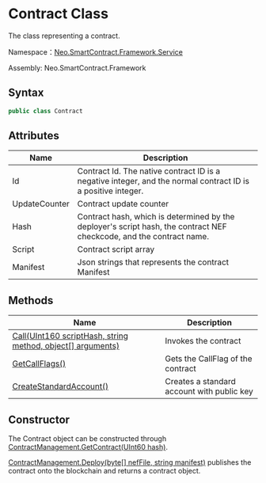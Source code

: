 # Contract Class

The class representing a contract.

Namespace：[Neo.SmartContract.Framework.Service](../Neo.SmartContract.Framework.Service.md)

Assembly: Neo.SmartContract.Framework

## Syntax

```c#
public class Contract
```

## Attributes

| Name | Description |
| -------------------------------- | ------ |
| Id     | Contract Id. The native contract ID is a negative integer, and the normal contract ID is a positive integer. |
| UpdateCounter | Contract update counter |
| Hash  | Contract hash, which is determined by the deployer's script hash, the contract NEF checkcode, and the contract name. |
| Script  | Contract script array |
| Manifest  | Json strings that represents the contract Manifest |

## Methods

| Name | Description |
| -------------------------------- | ------ |
| [Call(UInt160 scriptHash, string method, object[] arguments)](Contract/Call.md) | Invokes the contract |
| [GetCallFlags()](Contract/GetCallFlags.md)         | Gets the CallFlag of the contract |
| [CreateStandardAccount()](Contract/CreateStandardAccount.md)         | Creates a standard account with public key |

## Constructor

The Contract object can be constructed through [ContractManagement.GetContract(UInt60 hash)](ContractManagement/GetContract.md).

 [ContractManagement.Deploy(byte[] nefFile, string manifest)](ContractManagement/Deploy.md) publishes the contract onto the blockchain and returns a contract object.

